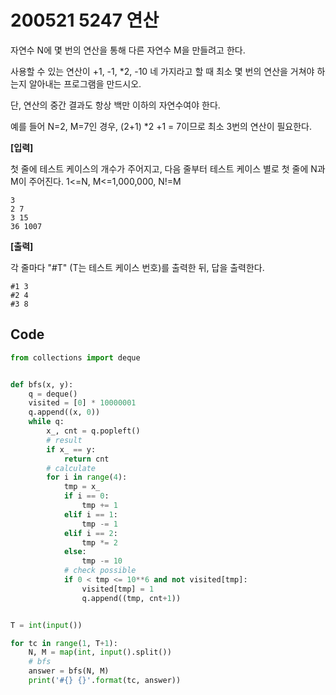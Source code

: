 # 200521 5247 연산

자연수 N에 몇 번의 연산을 통해 다른 자연수 M을 만들려고 한다.

사용할 수 있는 연산이 +1, -1, *2, -10 네 가지라고 할 때 최소 몇 번의 연산을 거쳐야 하는지 알아내는 프로그램을 만드시오.

단, 연산의 중간 결과도 항상 백만 이하의 자연수여야 한다.

예를 들어 N=2, M=7인 경우, (2+1) *2 +1 = 7이므로 최소 3번의 연산이 필요한다.


**[입력]**

첫 줄에 테스트 케이스의 개수가 주어지고, 다음 줄부터 테스트 케이스 별로 첫 줄에 N과 M이 주어진다. 1<=N, M<=1,000,000, N!=M

```
3
2 7
3 15
36 1007
```



**[출력]**

각 줄마다 "#T" (T는 테스트 케이스 번호)를 출력한 뒤, 답을 출력한다.

```
#1 3
#2 4
#3 8
```



## Code

```python
from collections import deque


def bfs(x, y):
    q = deque()
    visited = [0] * 10000001
    q.append((x, 0))
    while q:
        x_, cnt = q.popleft()
        # result
        if x_ == y:
            return cnt
        # calculate
        for i in range(4):
            tmp = x_
            if i == 0:
                tmp += 1
            elif i == 1:
                tmp -= 1
            elif i == 2:
                tmp *= 2
            else:
                tmp -= 10
            # check possible
            if 0 < tmp <= 10**6 and not visited[tmp]:
                visited[tmp] = 1
                q.append((tmp, cnt+1))


T = int(input())

for tc in range(1, T+1):
    N, M = map(int, input().split())
    # bfs
    answer = bfs(N, M)
    print('#{} {}'.format(tc, answer))
```

